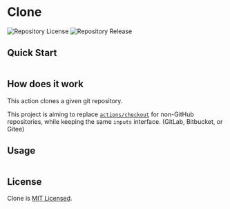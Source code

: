 # Clone

![Repository License](https://img.shields.io/github/license/sudosubin-ppas/git-clone-action)
![Repository Release](https://img.shields.io/github/v/release/sudosubin-ppas/git-clone-action)

## Quick Start

```yml
```

## How does it work

This action clones a given git repository.

This project is aiming to replace [`actions/checkout`](https://github.com/actions/checkout) for non-GitHub repositories, while keeping the same `inputs` interface. (GitLab, Bitbucket, or Gitee)

## Usage

```yml
```

## License

Clone is [MIT Licensed](./LICENSE).
